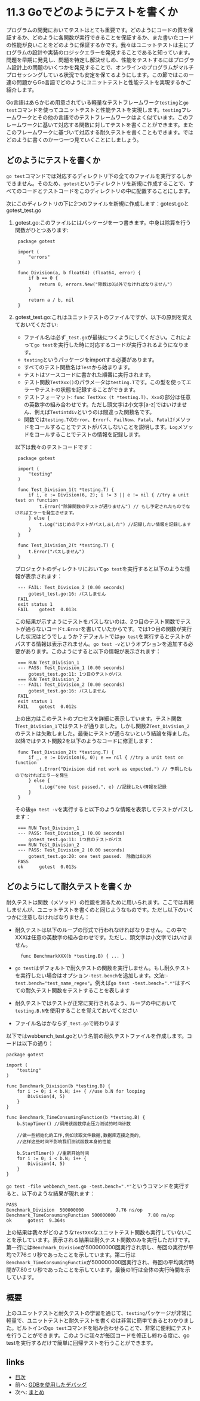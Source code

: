 # 11.3 Goでどのようにテストを書くか
プログラムの開発においてテストはとても重要です。どのようにコードの質を保証するか、どのように各関数が実行できることを保証するか、また書いたコードの性能が良いことをどのように保証するかです。我々はユニットテストは主にプログラムの設計や実装のロジックエラーを発見することであると知っています。問題を早期に発見し、問題を特定し解決せしめ、性能をテストするにはプログラム設計上の問題のいくつかを発見することで、オンラインのプログラムがマルチプロセッシングしている状況でも安定を保てるようにします。この節ではこの一連の問題からGo言語でどのようにユニットテストと性能テストを実現するかご紹介します。

Go言語はあらかじめ用意されている軽量なテストフレームワーク`testing`と`go test`コマンドを使ってユニットテストと性能テストを実現します。`testing`フレームワークとその他の言語でのテストフレームワークはよく似ています。このフレームワークに基いて対応する関数に対してテストを書くことができます。またこのフレームワークに基づいて対応する耐久テストを書くこともできます。ではどのように書くのか一つ一つ見ていくことにしましょう。

## どのようにテストを書くか
`go test`コマンドでは対応するディレクトリ下の全てのファイルを実行するしかできません。そのため、`gotest`というディレクトリを新規に作成することで、すべてのコードとテストコードをこのディレクトリの中に配置することにします。

次にこのディレクトリの下に2つのファイルを新規に作成します：gotest.goとgotest_test.go

1. gotest.go:このファイルにはパッケージを一つ書きます。中身は除算を行う関数がひとつあります:

		package gotest
		
		import (
			"errors"
		)
		
		func Division(a, b float64) (float64, error) {
			if b == 0 {
				return 0, errors.New("除数は0以外でなければなりません")
			}
		
			return a / b, nil
		}

2. gotest_test.go:これはユニットテストのファイルですが、以下の原則を覚えておいてください:

	- ファイル名は必ず`_test.go`が最後につくようにしてください。これによって`go test`を実行した時に対応するコードが実行されるようになります。
	- `testing`というパッケージをimportする必要があります。
	- すべてのテスト関数名は`Test`から始まります。
	- テストはソースコードに書かれた順番に実行されます。
	- テスト関数`TestXxx()`のパラメータは`testing.T`です。この型を使ってエラーやテストの状態を記録することができます。
	- テストフォーマット: `func TestXxx (t *testing.T)`、`Xxx`の部分は任意の英数字の組み合わせです。ただし頭文字は小文字[a-z]ではいけません、例えば`Testintdiv`というのは間違った関数名です。
	- 関数では`testing.T`の`Error`、`Errorf`、`FailNow`、`Fatal`、`FatalIf`メソッドをコールすることでテストがパスしないことを説明します。`Log`メソッドをコールすることでテストの情報を記録します。
	
	以下は我々のテストコードです：
	
		package gotest
		
		import (
			"testing"
		)
		
		func Test_Division_1(t *testing.T) {
			if i, e := Division(6, 2); i != 3 || e != nil { //try a unit test on function
				t.Error("除算関数のテストが通りません") // もし予定されたものでなければエラーを発生させます。
			} else {
				t.Log("はじめのテストがパスしました") //記録したい情報を記録します
			}
		}
		
		func Test_Division_2(t *testing.T) {
			t.Error("パスしません")
		}

	プロジェクトのディレクトリにおいて`go test`を実行すると以下のような情報が表示されます：

		--- FAIL: Test_Division_2 (0.00 seconds)
			gotest_test.go:16: パスしません
		FAIL
		exit status 1
		FAIL	gotest	0.013s
	この結果が示すようにテストをパスしないのは、2つ目のテスト関数でテストが通らないコード`t.Error`を書いていたからです。では1つ目の関数が実行した状況はどうでしょうか？デフォルトでは`go test`を実行するとテストがパスする情報は表示されません。`go test -v`というオプションを追加する必要があります。このようにすると以下の情報が表示されます：
	
		=== RUN Test_Division_1
		--- PASS: Test_Division_1 (0.00 seconds)
			gotest_test.go:11: 1つ目のテストがパス
		=== RUN Test_Division_2
		--- FAIL: Test_Division_2 (0.00 seconds)
			gotest_test.go:16: パスしません
		FAIL
		exit status 1
		FAIL	gotest	0.012s
	上の出力はこのテストのプロセスを詳細に表示しています。テスト関数1`Test_Division_1`ではテストが通りました。しかし関数2`Test_Division_2`のテストは失敗しました。最後にテストが通らないという結論を得ました。以降ではテスト関数2を以下のようなコードに修正します：
	
		func Test_Division_2(t *testing.T) {
			if _, e := Division(6, 0); e == nil { //try a unit test on function
				t.Error("Division did not work as expected.") // 予期したものでなければエラーを発生
			} else {
				t.Log("one test passed.", e) //記録したい情報を記録
			}
		}	
	その後`go test -v`を実行すると以下のような情報を表示してテストがパスします：
	
		=== RUN Test_Division_1
		--- PASS: Test_Division_1 (0.00 seconds)
			gotest_test.go:11: 1つ目のテストがパス
		=== RUN Test_Division_2
		--- PASS: Test_Division_2 (0.00 seconds)
			gotest_test.go:20: one test passed.　除数は0以外
		PASS
		ok  	gotest	0.013s

## どのようにして耐久テストを書くか
耐久テストは関数（メソッド）の性能を測るために用いられます。ここでは再掲しませんが、ユニットテストを書くのと同じようなものです。ただし以下のいくつかに注意しなければなりません：

- 耐久テストは以下のループの形式で行われなければなりません。この中でXXXは任意の英数字の組み合わせです。ただし、頭文字は小文字ではいけません。

		func BenchmarkXXX(b *testing.B) { ... }
		
- `go test`はデフォルトで耐久テストの関数を実行しません。もし耐久テストを実行したい場合はオプション`-test.bench`を追加します。文法:`-test.bench="test_name_regex"`。例えば`go test -test.bench=".*"`はすべての耐久テスト関数をテストすることを表します
- 耐久テストではテストが正常に実行されるよう、ループの中において`testing.B.N`を使用することを覚えておいてください
- ファイル名はかならず`_test.go`で終わります

以下ではwebbench_test.goという名前の耐久テストファイルを作成します。コードは以下の通り：

	package gotest
	
	import (
		"testing"
	)
	
	func Benchmark_Division(b *testing.B) {
		for i := 0; i < b.N; i++ { //use b.N for looping 
			Division(4, 5)
		}
	}
	
	func Benchmark_TimeConsumingFunction(b *testing.B) {
		b.StopTimer() //调用该函数停止压力测试的时间计数
	
		//做一些初始化的工作,例如读取文件数据,数据库连接之类的,
		//这样这些时间不影响我们测试函数本身的性能
	
		b.StartTimer() //重新开始时间
		for i := 0; i < b.N; i++ {
			Division(4, 5)
		}
	}


`go test -file webbench_test.go -test.bench=".*"`というコマンドを実行すると、以下のような結果が現れます：

	PASS
	Benchmark_Division	500000000	         7.76 ns/op
	Benchmark_TimeConsumingFunction	500000000	         7.80 ns/op
	ok  	gotest	9.364s	

上の結果は我々がどのような`TestXXX`なユニットテスト関数も実行していないことを示しています。表示される結果は耐久テスト関数のみを実行しただけです。第一行には`Benchmark_Division`が500000000回実行され示し、毎回の実行が平均で7.76ミリ秒であったことを示しています。第二行は`Benchmark_TimeConsumingFunctin`が500000000回実行され、毎回の平均実行時間が7.80ミリ秒であったことを示しています。最後の1行は全体の実行時間を示しています。

## 概要　
上のユニットテストと耐久テストの学習を通じて、`testing`パッケージが非常に軽量で、ユニットテストと耐久テストを書くのは非常に簡単であるとわかりました。ビルトインの`go test`コマンドを組み合わせることで、非常に便利にテストを行うことができます。このように我々が毎回コードを修正し終わる度に、go testを実行するだけで簡単に回帰テストを行うことができます。


## links
   * [目次](<preface.md>)
   * 前へ: [GDBを使用したデバッグ](<11.2.md>)
   * 次へ: [まとめ](<11.4.md>)
